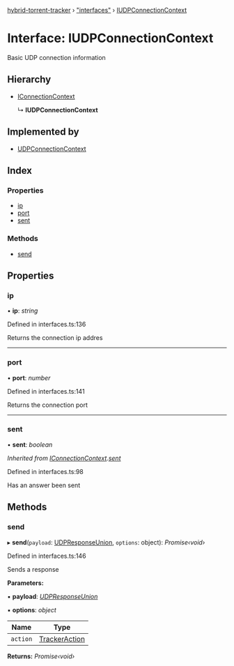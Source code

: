[hybrid-torrent-tracker](../README.md) › ["interfaces"](../modules/_interfaces_.md) › [IUDPConnectionContext](_interfaces_.iudpconnectioncontext.md)

# Interface: IUDPConnectionContext

Basic UDP connection information

## Hierarchy

* [IConnectionContext](_interfaces_.iconnectioncontext.md)

  ↳ **IUDPConnectionContext**

## Implemented by

* [UDPConnectionContext](../classes/_contexts_connections_udp_.udpconnectioncontext.md)

## Index

### Properties

* [ip](_interfaces_.iudpconnectioncontext.md#ip)
* [port](_interfaces_.iudpconnectioncontext.md#port)
* [sent](_interfaces_.iudpconnectioncontext.md#sent)

### Methods

* [send](_interfaces_.iudpconnectioncontext.md#send)

## Properties

###  ip

• **ip**: *string*

Defined in interfaces.ts:136

Returns the connection ip addres

___

###  port

• **port**: *number*

Defined in interfaces.ts:141

Returns the connection port

___

###  sent

• **sent**: *boolean*

*Inherited from [IConnectionContext](_interfaces_.iconnectioncontext.md).[sent](_interfaces_.iconnectioncontext.md#sent)*

Defined in interfaces.ts:98

Has an answer been sent

## Methods

###  send

▸ **send**(`payload`: [UDPResponseUnion](../modules/_interfaces_.md#udpresponseunion), `options`: object): *Promise‹void›*

Defined in interfaces.ts:146

Sends a response

**Parameters:**

▪ **payload**: *[UDPResponseUnion](../modules/_interfaces_.md#udpresponseunion)*

▪ **options**: *object*

Name | Type |
------ | ------ |
`action` | [TrackerAction](../enums/_constants_.trackeraction.md) |

**Returns:** *Promise‹void›*

